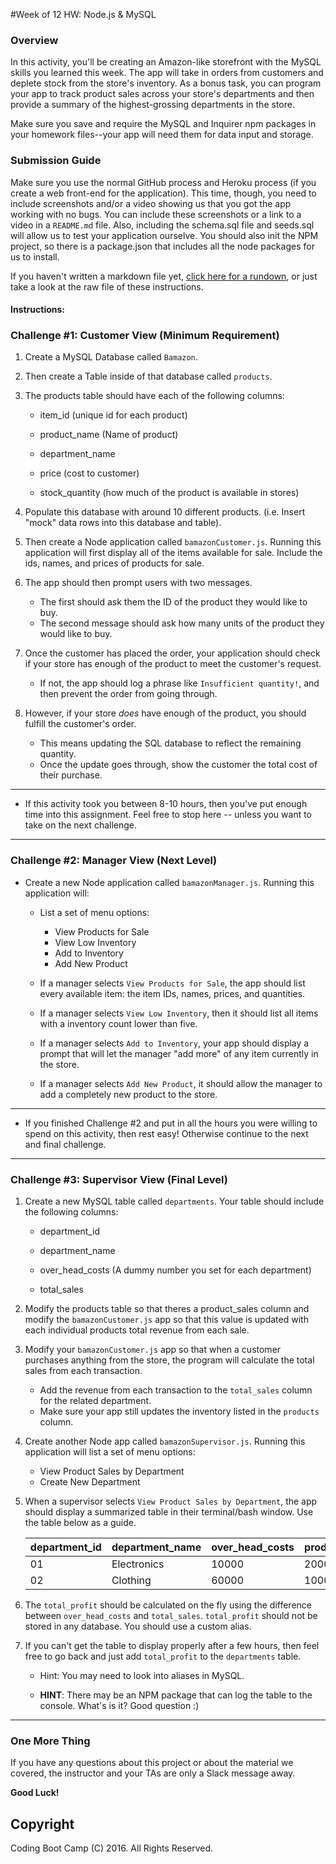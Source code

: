 #Week of 12 HW: Node.js & MySQL

### Overview

In this activity, you'll be creating an Amazon-like storefront with the MySQL skills you learned this week. The app will take in orders from customers and deplete stock from the store's inventory. As a bonus task, you can program your app to track product sales across your store's departments and then provide a summary of the highest-grossing departments in the store.

Make sure you save and require the MySQL and Inquirer npm packages in your homework files--your app will need them for data input and storage.

### Submission Guide

Make sure you use the normal GitHub process and Heroku process (if you create a web front-end for the application). This time, though, you need to include screenshots and/or a video showing us that you got the app working with no bugs. You can include these screenshots or a link to a video in a `README.md` file. Also, including the schema.sql file and seeds.sql will allow us to test your application ourselve. You should also init the NPM project, so there is a package.json that includes all the node packages for us to install.

If you haven't written a markdown file yet, [click here for a rundown](https://guides.github.com/features/mastering-markdown/), or just take a look at the raw file of these instructions.

#### Instructions:

### Challenge #1: Customer View (Minimum Requirement)

1. Create a MySQL Database called `Bamazon`.

2. Then create a Table inside of that database called `products`.

3. The products table should have each of the following columns:

	* item_id (unique id for each product)

	* product_name (Name of product)

	* department_name

	* price (cost to customer)

	* stock_quantity (how much of the product is available in stores)

4. Populate this database with around 10 different products. (i.e. Insert "mock" data rows into this database and table).

5. Then create a Node application called `bamazonCustomer.js`. Running this application will first display all of the items available for sale. Include the ids, names, and prices of products for sale.

6. The app should then prompt users with two messages.
	* The first should ask them the ID of the product they would like to buy.
	* The second message should ask how many units of the product they would like to buy.

7. Once the customer has placed the order, your application should check if your store has enough of the product to meet the customer's request.
	* If not, the app should log a phrase like `Insufficient quantity!`, and then prevent the order from going through.

8. However, if your store *does* have enough of the product, you should fulfill the customer's order.
	* This means updating the SQL database to reflect the remaining quantity.
	* Once the update goes through, show the customer the total cost of their purchase.

---------------------------------

* If this activity took you between 8-10 hours, then you've put enough time into this assignment. Feel free to stop here -- unless you want to take on the next challenge.

------------------------------------

### Challenge #2: Manager View (Next Level)

* Create a new Node application called `bamazonManager.js`. Running this application will:

	* List a set of menu options:
		* View Products for Sale
		* View Low Inventory
		* Add to Inventory
		* Add New Product

	* If a manager selects `View Products for Sale`, the app should list every available item: the item IDs, names, prices, and quantities.

	* If a manager selects `View Low Inventory`, then it should list all items with a inventory count lower than five.

	* If a manager selects `Add to Inventory`, your app should display a prompt that will let the manager "add more" of any item currently in the store.

	* If a manager selects `Add New Product`, it should allow the manager to add a completely new product to the store.

---------------------------------

* If you finished Challenge #2 and put in all the hours you were willing to spend on this activity, then rest easy! Otherwise continue to the next and final challenge.

------------------------------------

### Challenge #3: Supervisor View (Final Level)

1. Create a new MySQL table called `departments`. Your table should include the following columns:

	* department_id

	* department_name

	* over_head_costs (A dummy number you set for each department)

	* total_sales
	

2. Modify the products table so that theres a product_sales column and modify the `bamazonCustomer.js` app so that this value is updated with each individual products total revenue from each sale.

3. Modify your `bamazonCustomer.js` app so that when a customer purchases anything from the store, the program will calculate the total sales from each transaction.
	* Add the revenue from each transaction to the `total_sales` column for the related department.
	* Make sure your app still updates the inventory listed in the `products` column.

4. Create another Node app called `bamazonSupervisor.js`. Running this application will list a set of menu options:
	* View Product Sales by Department
	* Create New Department

5. When a supervisor selects `View Product Sales by Department`, the app should display a summarized table in their terminal/bash window. Use the table below as a guide.

	| department_id | department_name | over_head_costs | product_sales | total_profit |
	|---------------|-----------------|-----------------|---------------|--------------|
	| 01            | Electronics     | 10000           | 20000         | 10000        |
	| 02            | Clothing        | 60000           | 100000        | 40000        |


6. The `total_profit` should be calculated on the fly using the difference between `over_head_costs` and `total_sales`. `total_profit` should not be stored in any database. You should use a custom alias.

7. If you can't get the table to display properly after a few hours, then feel free to go back and just add `total_profit` to the `departments` table.

	* Hint: You may need to look into aliases in MySQL.

	* **HINT**: There may be an NPM package that can log the table to the console. What's is it? Good question :)

-------
### One More Thing
If you have any questions about this project or about the material we covered, the instructor and your TAs are only a Slack message away.

**Good Luck!**

## Copyright
Coding Boot Camp (C) 2016. All Rights Reserved.